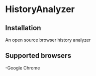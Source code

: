 # HistoryAnalyzer


## Installation

An open source browser history analyzer

## Supported browsers
-Google Chrome


